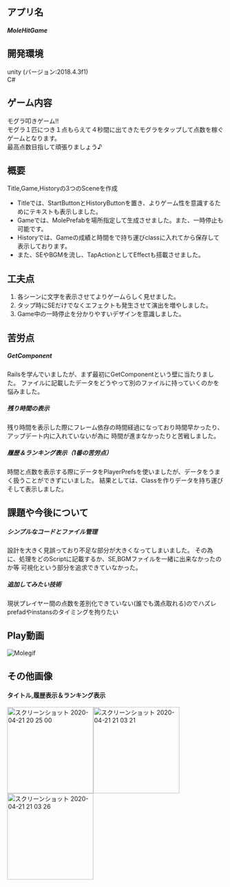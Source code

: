 ## アプリ名
##### MoleHitGame

## 開発環境
unity (バージョン:2018.4.3f1)  
C#

## ゲーム内容
モグラ叩きゲーム!!  
モグラ１匹につき１点もらえて４秒間に出てきたモグラをタップして点数を稼ぐゲームとなります。  
最高点数目指して頑張りましょう♪

## 概要
Title,Game,Historyの3つのSceneを作成
- Titleでは、StartButtonとHistoryButtonを置き、よりゲーム性を意識するためにテキストも表示しました。
- Gameでは、MolePrefabを場所指定して生成させました。また、一時停止も可能です。
- Historyでは、Gameの成績と時間をで持ち運びclassに入れてから保存して表示しております。
- また、SEやBGMを流し、TapActionとしてEffectも搭載させました。

## 工夫点
1. 各シーンに文字を表示させてよりゲームらしく見せました。
1. タップ時にSEだけでなくエフェクトも発生させて演出を増やしました。
1. Game中の一時停止を分かりやすいデザインを意識しました。

## 苦労点
##### GetComponent
Railsを学んでいましたが、まず最初にGetComponentという壁に当たりました。
ファイルに記載したデータをどうやって別のファイルに持っていくのかを悩みました。

##### 残り時間の表示
残り時間を表示した際にフレーム依存の時間経過になっており時間早かったり、アップデート内に入れていないが為に
時間が進まなかったりと苦戦しました。

##### 履歴＆ランキング表示（1番の苦労点）
時間と点数を表示する際にデータをPlayerPrefsを使いましたが、データをうまく扱うことができずにいました。
結果としては、Classを作りデータを持ち運びそして表示しました。

## 課題や今後について
##### シンプルなコードとファイル管理
設計を大きく見誤っており不足な部分が大きくなってしまいました。
その為に、処理をどのScriptに記載するか、SE,BGMファイルを一緒に出来なかったのか等
可視化という部分を追求できていなかった。
##### 追加してみたい技術
現状プレイヤー間の点数を差別化できていない(誰でも満点取れる)のでハズレprefadやinstansのタイミングを拘りたい

## Play動画
![Molegif](https://user-images.githubusercontent.com/56381794/79887796-6a9d1000-8436-11ea-9a2d-1544a9a83389.gif)

## その他画像
#### タイトル,履歴表示＆ランキング表示

<img width="200" height="200" alt="スクリーンショット 2020-04-21 20 25 00" src="https://user-images.githubusercontent.com/56381794/79883203-97e5c000-842e-11ea-9445-a5bdc8f2a08e.png"><img width="200" height="200" alt="スクリーンショット 2020-04-21 21 03 21" src="https://user-images.githubusercontent.com/56381794/79883509-f612a300-842e-11ea-9f98-54d6b85d65b3.png"><img width="200" height="200" alt="スクリーンショット 2020-04-21 21 03 26" src="https://user-images.githubusercontent.com/56381794/79883519-f9a62a00-842e-11ea-9d1b-bfb5f75297ba.png">
